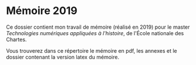 # Mémoire 2019
Ce dossier contient mon travail de mémoire (réalisé en 2019) pour le master *Technologies numériques appliquées à l'histoire*, de l'École nationale des Chartes. 

Vous trouverez dans ce répertoire le mémoire en pdf, les annexes et le dossier contenant la version latex du mémoire.


